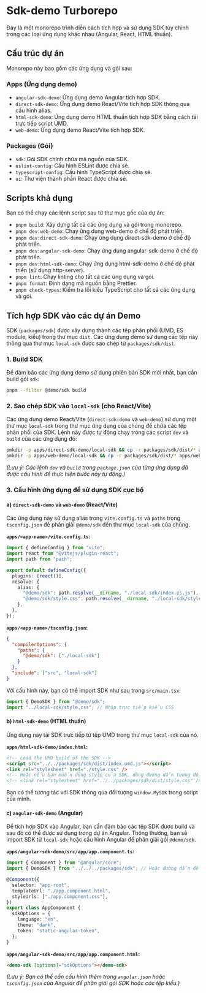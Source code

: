 # Sdk-demo Turborepo

Đây là một monorepo trình diễn cách tích hợp và sử dụng SDK tùy chỉnh trong các loại ứng dụng khác nhau (Angular, React, HTML thuần).

## Cấu trúc dự án

Monorepo này bao gồm các ứng dụng và gói sau:

### Apps (Ứng dụng demo)

- `angular-sdk-demo`: Ứng dụng demo Angular tích hợp SDK.
- `direct-sdk-demo`: Ứng dụng demo React/Vite tích hợp SDK thông qua cấu hình alias.
- `html-sdk-demo`: Ứng dụng demo HTML thuần tích hợp SDK bằng cách tải trực tiếp script UMD.
- `web-demo`: Ứng dụng demo React/Vite tích hợp SDK.

### Packages (Gói)

- `sdk`: Gói SDK chính chứa mã nguồn của SDK.
- `eslint-config`: Cấu hình ESLint được chia sẻ.
- `typescript-config`: Cấu hình TypeScript được chia sẻ.
- `ui`: Thư viện thành phần React được chia sẻ.

## Scripts khả dụng

Bạn có thể chạy các lệnh script sau từ thư mục gốc của dự án:

- `pnpm build`: Xây dựng tất cả các ứng dụng và gói trong monorepo.
- `pnpm dev:web-demo`: Chạy ứng dụng web-demo ở chế độ phát triển.
- `pnpm dev:direct-sdk-demo`: Chạy ứng dụng direct-sdk-demo ở chế độ phát triển.
- `pnpm dev:angular-sdk-demo`: Chạy ứng dụng angular-sdk-demo ở chế độ phát triển.
- `pnpm dev:html-sdk-demo`: Chạy ứng dụng html-sdk-demo ở chế độ phát triển (sử dụng http-server).
- `pnpm lint`: Chạy linting cho tất cả các ứng dụng và gói.
- `pnpm format`: Định dạng mã nguồn bằng Prettier.
- `pnpm check-types`: Kiểm tra lỗi kiểu TypeScript cho tất cả các ứng dụng và gói.

## Tích hợp SDK vào các dự án Demo

SDK (`packages/sdk`) được xây dựng thành các tệp phân phối (UMD, ES module, kiểu) trong thư mục `dist`. Các ứng dụng demo sử dụng các tệp này thông qua thư mục `local-sdk` được sao chép từ `packages/sdk/dist`.

### 1. Build SDK

Để đảm bảo các ứng dụng demo sử dụng phiên bản SDK mới nhất, bạn cần build gói `sdk`:

```bash
pnpm --filter @demo/sdk build
```

### 2. Sao chép SDK vào `local-sdk` (cho React/Vite)

Các ứng dụng demo React/Vite (`direct-sdk-demo` và `web-demo`) sử dụng một thư mục `local-sdk` trong thư mục ứng dụng của chúng để chứa các tệp phân phối của SDK. Lệnh này được tự động chạy trong các script `dev` và `build` của các ứng dụng đó:

```bash
pmkdir -p apps/direct-sdk-demo/local-sdk && cp -r packages/sdk/dist/* apps/direct-sdk-demo/local-sdk/
pmkdir -p apps/web-demo/local-sdk && cp -r packages/sdk/dist/* apps/web-demo/local-sdk/
```

_(Lưu ý: Các lệnh `dev` và `build` trong `package.json` của từng ứng dụng đã được cấu hình để thực hiện bước này tự động.)_

### 3. Cấu hình ứng dụng để sử dụng SDK cục bộ

#### a) `direct-sdk-demo` và `web-demo` (React/Vite)

Các ứng dụng này sử dụng alias trong `vite.config.ts` và `paths` trong `tsconfig.json` để phân giải `@demo/sdk` đến thư mục `local-sdk` của chúng.

**`apps/<app-name>/vite.config.ts`:**

```typescript
import { defineConfig } from "vite";
import react from "@vitejs/plugin-react";
import path from "path";

export default defineConfig({
  plugins: [react()],
  resolve: {
    alias: {
      "@demo/sdk": path.resolve(__dirname, "./local-sdk/index.es.js"),
      "@demo/sdk/style.css": path.resolve(__dirname, "./local-sdk/style.css"),
    },
  },
});
```

**`apps/<app-name>/tsconfig.json`:**

```json
{
  "compilerOptions": {
    "paths": {
      "@demo/sdk": ["./local-sdk"]
    }
  },
  "include": ["src", "local-sdk"]
}
```

Với cấu hình này, bạn có thể import SDK như sau trong `src/main.tsx`:

```typescript
import { DemoSDK } from "@demo/sdk";
import "../local-sdk/style.css"; // Nhập trực tiếp kiểu CSS
```

#### b) `html-sdk-demo` (HTML thuần)

Ứng dụng này tải SDK trực tiếp từ tệp UMD trong thư mục `local-sdk` của nó.

**`apps/html-sdk-demo/index.html`:**

```html
<!-- Load the UMD build of the SDK -->
<script src="../../packages/sdk/dist/index.umd.js"></script>
<link rel="stylesheet" href="./style.css" />
<!-- Hoặc nếu bạn muốn dùng style của SDK, dùng đường dẫn tương đối đến packages/sdk/dist/style.css -->
<!-- <link rel="stylesheet" href="../../packages/sdk/dist/style.css" /> -->
```

Bạn có thể tương tác với SDK thông qua đối tượng `window.MySDK` trong script của mình.

#### c) `angular-sdk-demo` (Angular)

Để tích hợp SDK vào Angular, bạn cần đảm bảo các tệp SDK được build và sau đó có thể được sử dụng trong dự án Angular. Thông thường, bạn sẽ import SDK từ `local-sdk` hoặc cấu hình Angular để phân giải gói `@demo/sdk`.

**`apps/angular-sdk-demo/src/app/app.component.ts`:**

```typescript
import { Component } from "@angular/core";
import { DemoSDK } from "../../../packages/sdk"; // Hoặc đường dẫn đến local-sdk

@Component({
  selector: "app-root",
  templateUrl: "./app.component.html",
  styleUrls: ["./app.component.css"],
})
export class AppComponent {
  sdkOptions = {
    language: "en",
    theme: "dark",
    token: "static-angular-token",
  };
}
```

**`apps/angular-sdk-demo/src/app/app.component.html`:**

```html
<demo-sdk [options]="sdkOptions"></demo-sdk>
```

_(Lưu ý: Bạn có thể cần cấu hình thêm trong `angular.json` hoặc `tsconfig.json` của Angular để phân giải gói SDK hoặc các tệp kiểu.)_
